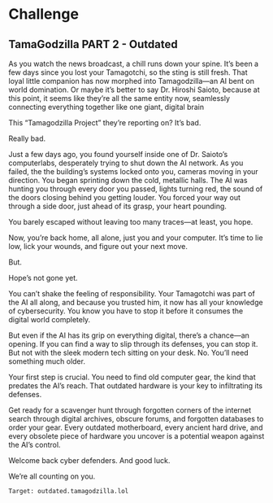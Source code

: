 # Challenge

## TamaGodzilla PART 2 - Outdated

As you watch the news broadcast, a chill runs down your spine. It’s been a few days since you lost your Tamagotchi, so the sting is still fresh. That loyal little companion has now morphed into Tamagodzilla—an AI bent on world domination. Or maybe it’s better to say Dr. Hiroshi Saioto, because at this point, it seems like they’re all the same entity now, seamlessly connecting everything together like one giant, digital brain

This “Tamagodzilla Project” they’re reporting on? It’s bad.

Really bad.

Just a few days ago, you found yourself inside one of Dr. Saioto’s computerlabs, desperately trying to shut down the AI network. As you failed, the the building’s systems locked onto you, cameras moving in your direction. You began sprinting down the cold, metallic halls. The AI was hunting you through every door you passed, lights turning red, the sound of the doors closing behind you getting louder. You forced your way out through a side door, just ahead of its grasp, your heart pounding.

You barely escaped without leaving too many traces—at least, you hope.

Now, you’re back home, all alone, just you and your computer. It’s time to lie low, lick your wounds, and figure out your next move.

But.

Hope’s not gone yet.

You can’t shake the feeling of responsibility. Your Tamagotchi was part of the AI all along, and because you trusted him, it now has all your knowledge of cybersecurity. You know you have to stop it before it consumes the digital world completely.

But even if the AI has its grip on everything digital, there’s a chance—an opening. If you can find a way to slip through its defenses, you can stop it. But not with the sleek modern tech sitting on your desk. No. You’ll need something much older.

Your first step is crucial. You need to find old computer gear, the kind that predates the AI’s reach. That outdated hardware is your key to infiltrating its defenses.

Get ready for a scavenger hunt through forgotten corners of the internet search through digital archives, obscure forums, and forgotten databases to order your gear. Every outdated motherboard, every ancient hard drive, and every obsolete piece of hardware you uncover is a potential weapon against the AI’s control.

Welcome back cyber defenders. And good luck.

We’re all counting on you.

```
Target: outdated.tamagodzilla.lol
```
